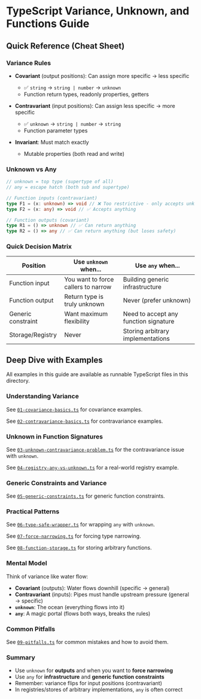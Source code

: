 # TypeScript Variance, Unknown, and Functions Guide

## Quick Reference (Cheat Sheet)

### Variance Rules

- **Covariant** (output positions): Can assign more specific → less specific
  - ✅ `string` → `string | number` → `unknown`
  - Function return types, readonly properties, getters

- **Contravariant** (input positions): Can assign less specific → more specific
  - ✅ `unknown` → `string | number` → `string`
  - Function parameter types

- **Invariant**: Must match exactly
  - Mutable properties (both read and write)

### Unknown vs Any

```typescript
// unknown = top type (supertype of all)
// any = escape hatch (both sub and supertype)

// Function inputs (contravariant)
type F1 = (x: unknown) => void // ❌ Too restrictive - only accepts unknown
type F2 = (x: any) => void // ✅ Accepts anything

// Function outputs (covariant)
type R1 = () => unknown // ✅ Can return anything
type R2 = () => any // ✅ Can return anything (but loses safety)
```

### Quick Decision Matrix

| Position           | Use `unknown` when...               | Use `any` when...                     |
| ------------------ | ----------------------------------- | ------------------------------------- |
| Function input     | You want to force callers to narrow | Building generic infrastructure       |
| Function output    | Return type is truly unknown        | Never (prefer unknown)                |
| Generic constraint | Want maximum flexibility            | Need to accept any function signature |
| Storage/Registry   | Never                               | Storing arbitrary implementations     |

## Deep Dive with Examples

All examples in this guide are available as runnable TypeScript files in this directory.

### Understanding Variance

See [`01-covariance-basics.ts`](./01-covariance-basics.ts) for covariance examples.

See [`02-contravariance-basics.ts`](./02-contravariance-basics.ts) for contravariance examples.

### Unknown in Function Signatures

See [`03-unknown-contravariance-problem.ts`](./03-unknown-contravariance-problem.ts) for the contravariance issue with `unknown`.

See [`04-registry-any-vs-unknown.ts`](./04-registry-any-vs-unknown.ts) for a real-world registry example.

### Generic Constraints and Variance

See [`05-generic-constraints.ts`](./05-generic-constraints.ts) for generic function constraints.

### Practical Patterns

See [`06-type-safe-wrapper.ts`](./06-type-safe-wrapper.ts) for wrapping `any` with `unknown`.

See [`07-force-narrowing.ts`](./07-force-narrowing.ts) for forcing type narrowing.

See [`08-function-storage.ts`](./08-function-storage.ts) for storing arbitrary functions.

### Mental Model

Think of variance like water flow:

- **Covariant** (outputs): Water flows downhill (specific → general)
- **Contravariant** (inputs): Pipes must handle upstream pressure (general → specific)
- **`unknown`**: The ocean (everything flows into it)
- **`any`**: A magic portal (flows both ways, breaks the rules)

### Common Pitfalls

See [`09-pitfalls.ts`](./09-pitfalls.ts) for common mistakes and how to avoid them.

### Summary

- Use `unknown` for **outputs** and when you want to **force narrowing**
- Use `any` for **infrastructure** and **generic function constraints**
- Remember: variance flips for input positions (contravariant)
- In registries/stores of arbitrary implementations, `any` is often correct

